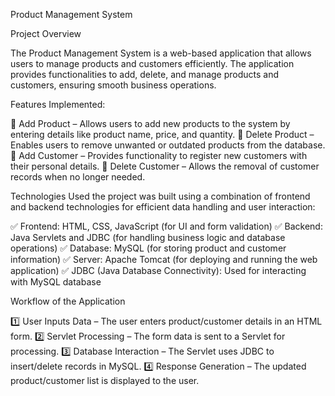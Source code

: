 Product Management System

Project Overview

The Product Management System is a web-based application that allows users to manage products and customers efficiently. The application provides functionalities to add, delete, and manage products and customers, ensuring smooth business operations.

Features Implemented:

🔹 Add Product – Allows users to add new products to the system by entering details like product name, price, and quantity.
🔹 Delete Product – Enables users to remove unwanted or outdated products from the database.
🔹 Add Customer – Provides functionality to register new customers with their personal details.
🔹 Delete Customer – Allows the removal of customer records when no longer needed.

Technologies Used the project was built using a combination of frontend and backend technologies for efficient data handling and user interaction:

✅ Frontend: HTML, CSS, JavaScript (for UI and form validation)
✅ Backend: Java Servlets and JDBC (for handling business logic and database operations)
✅ Database: MySQL (for storing product and customer information)
✅ Server: Apache Tomcat (for deploying and running the web application)
✅ JDBC (Java Database Connectivity): Used for interacting with MySQL database

Workflow of the Application

1️⃣ User Inputs Data – The user enters product/customer details in an HTML form.
2️⃣ Servlet Processing – The form data is sent to a Servlet for processing.
3️⃣ Database Interaction – The Servlet uses JDBC to insert/delete records in MySQL.
4️⃣ Response Generation – The updated product/customer list is displayed to the user.

